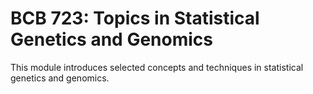 # BCB 723: Topics in Statistical Genetics and Genomics

This module introduces selected concepts and techniques in statistical genetics and genomics.